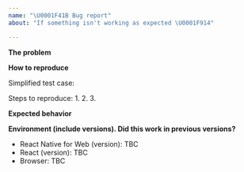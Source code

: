 ```yaml
---
name: "\U0001F41B Bug report"
about: "If something isn't working as expected \U0001F914"

---
```


<!--
Thank you for reporting an issue. Please note that an issue must include the
information that is marked as REQUIRED below, or it may be closed.
-->

**The problem**
<!--
REQUIRED: A clear and concise description of the bug or problem.
-->

**How to reproduce**
<!--
REQUIRED: Create a test case by forking this template https://codesandbox.io/s/6lx6ql1w5r

Failing to include a reduced test case may result in the issue being closed,
and will delay any potential fix. Your application or GitHub project is NOT
considered a reduced test case. If the issue only affects certain browsers,
providing screenshots is also helpful.
-->
Simplified test case: <!-- add link here -->

Steps to reproduce:
1.
2.
3.

**Expected behavior**
<!--
REQUIRED: A clear and concise description of what you expected to happen.

Please check that the behaviour is not expected React Native behaviour by
running your test case on iOS or Android using https://snack.expo.io.
-->

**Environment (include versions). Did this work in previous versions?**

* React Native for Web (version): TBC
* React (version): TBC
* Browser: TBC

<!--
OPTIONAL:

**Additional context**
Add any other context about the problem here.
-->
